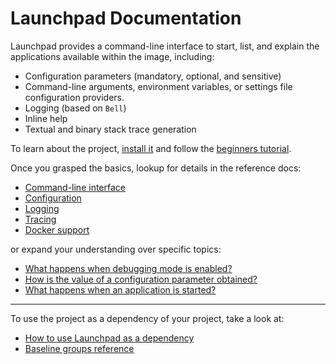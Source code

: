 # Launchpad Documentation

Launchpad provides a command-line interface to start, list, and explain the
applications available within the image, including:

- Configuration parameters (mandatory, optional, and sensitive)
- Command-line arguments, environment variables, or settings file configuration providers.
- Logging (based on `Bell`)
- Inline help
- Textual and binary stack trace generation

To learn about the project, [install it](how-to/how-to-load-in-pharo.md) and
follow the [beginners tutorial](tutorial/Hello-world.md).

Once you grasped the basics, lookup for details in the reference docs:

- [Command-line interface](reference/CLI.md)
- [Configuration](reference/Configuration.md)
- [Logging](reference/Logging.md)
- [Tracing](reference/Tracing.md)
- [Docker support](reference/Docker.md)

or expand your understanding over specific topics:

- [What happens when debugging mode is enabled?](explanation/Debugging-mode.md)
- [How is the value of a configuration parameter obtained?](explanation/Configuration-resolution.md)
- [What happens when an application is started?](explanation/Application-start-up.md)

---

To use the project as a dependency of your project, take a look at:

- [How to use Launchpad as a dependency](how-to/how-to-use-as-dependency-in-pharo.md)
- [Baseline groups reference](reference/Baseline-groups.md)
